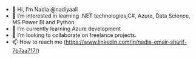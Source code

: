 - 👋 Hi, I’m Nadia @nadiyaali
- 👀 I’m interested in learning .NET technologies,C#, Azure, Data Science, MS Power BI and Python.
- 🌱 I’m currently learning Azure development
- 💞️ I’m looking to collaborate on freelance projects.
- 📫 How to reach me (https://www.linkedin.com/in/nadia-omair-sharif-7b7aa717/)

